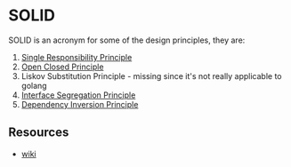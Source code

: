 # SOLID

SOLID is an acronym for some of the design principles, they are:

1. [Single Responsibility Principle](https://github.com/vimcki/design-principles/blob/master/Single%20Responsibility%20Principle.md)
1. [Open Closed Principle](https://github.com/vimcki/design-principles/blob/master/Open%20Closed%20Principle.md)
1. Liskov Substitution Principle - missing since it's not really applicable to golang
1. [Interface Segregation Principle](https://github.com/vimcki/design-principles/blob/master/Interface%20Segregation%20Principle.md)
1. [Dependency Inversion Principle](https://github.com/vimcki/design-principles/blob/master/Dependency%20Inversion%20Principle.md)

## Resources
- [wiki](https://en.wikipedia.org/wiki/SOLID)
